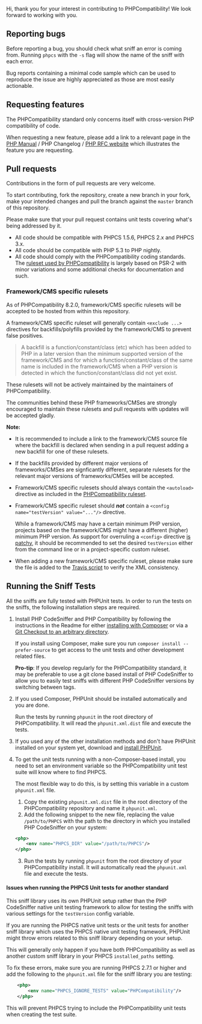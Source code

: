 Hi, thank you for your interest in contributing to PHPCompatibility! We look forward to working with you.

Reporting bugs
--------------

Before reporting a bug, you should check what sniff an error is coming from.
Running `phpcs` with the `-s` flag will show the name of the sniff with each error.

Bug reports containing a minimal code sample which can be used to reproduce the issue are highly appreciated as those are most easily actionable.

Requesting features
-------------------

The PHPCompatibility standard only concerns itself with cross-version PHP compatibility of code.

When requesting a new feature, please add a link to a relevant page in the [PHP Manual](http://php.net/manual/en/) / PHP Changelog / [PHP RFC website](https://wiki.php.net/rfc) which illustrates the feature you are requesting.

Pull requests
-------------

Contributions in the form of pull requests are very welcome.

To start contributing, fork the repository, create a new branch in your fork, make your intended changes and pull the branch against the `master` branch of this repository.

Please make sure that your pull request contains unit tests covering what's being addressed by it.

* All code should be compatible with PHPCS 1.5.6, PHPCS 2.x and PHPCS 3.x.
* All code should be compatible with PHP 5.3 to PHP nightly.
* All code should comply with the PHPCompatibility coding standards.
    The [ruleset used by PHPCompatibility](https://github.com/wimg/PHPCompatibility/blob/master/phpcs.xml.dist) is largely based on PSR-2 with minor variations and some additional checks for documentation and such.

### Framework/CMS specific rulesets

As of PHPCompatibility 8.2.0, framework/CMS specific rulesets will be accepted to be hosted from within this repository.

A framework/CMS specific ruleset will generally contain `<exclude ...>` directives for backfills/polyfills provided by the framework/CMS to prevent false positives.

> A backfill is a function/constant/class (etc) which has been added to PHP in a later version than the minimum supported version of the framework/CMS and for which a function/constant/class of the same name is included in the framework/CMS when a PHP version is detected in which the function/constant/class did not yet exist.

These rulesets will not be actively maintained by the maintainers of PHPCompatibility.

The communities behind these PHP frameworks/CMSes are strongly encouraged to maintain these rulesets and pull requests with updates will be accepted gladly.

**Note:**
* It is recommended to include a link to the framework/CMS source file where the backfill is declared when sending in a pull request adding a new backfill for one of these rulesets.
* If the backfills provided by different major versions of frameworks/CMSes are signficantly different, separate rulesets for the relevant major versions of frameworks/CMSes will be accepted.
* Framework/CMS specific rulesets should always contain the `<autoload>` directive as included in the [PHPCompatibility ruleset](https://github.com/wimg/PHPCompatibility/blob/master/PHPCompatibility/ruleset.xml#L5).
* Framework/CMS specific ruleset should **_not_** contain a `<config name="testVersion" value="..."/>` directive.

    While a framework/CMS may have a certain minimum PHP version, projects based on the framework/CMS might have a different (higher) minimum PHP version.
    As support for overruling a `<config>` directive [is patchy](https://github.com/squizlabs/PHP_CodeSniffer/issues/1821), it should be recommended to set the desired `testVersion` either from the command line or in a project-specific custom ruleset.
* When adding a new framework/CMS specific ruleset, please make sure the file is added to the [Travis script](https://github.com/wimg/PHPCompatibility/blob/master/.travis.yml#L116) to verify the XML consistency.


Running the Sniff Tests
-----------------------
All the sniffs are fully tested with PHPUnit tests. In order to run the tests on the sniffs, the following installation steps are required.

1. Install PHP CodeSniffer and PHP Compatibility by following the instructions in the Readme for either [installing with Composer](https://github.com/wimg/PHPCompatibility/blob/master/README.md#installation-in-a-composer-project-method-1) or via a [Git Checkout to an arbitrary directory](https://github.com/wimg/PHPCompatibility/blob/master/README.md#installation-via-a-git-check-out-to-an-arbitrary-directory-method-2).

    If you install using Composer, make sure you run `composer install --prefer-source` to get access to the unit tests and other development related files.

    **Pro-tip**: If you develop regularly for the PHPCompatibility standard, it may be preferable to use a git clone based install of PHP CodeSniffer to allow you to easily test sniffs with different PHP CodeSniffer versions by switching between tags.

2. If you used Composer, PHPUnit should be installed automatically and you are done.

    Run the tests by running `phpunit` in the root directory of PHPCompatibility.
    It will read the `phpunit.xml.dist` file and execute the tests.

3. If you used any of the other installation methods and don't have PHPUnit installed on your system yet, download and [install PHPUnit](https://phpunit.de/getting-started.html).

4. To get the unit tests running with a non-Composer-based install, you need to set an environment variable so the PHPCompatibility unit test suite will know where to find PHPCS.

    The most flexible way to do this, is by setting this variable in a custom `phpunit.xml` file.
    
    1. Copy the existing `phpunit.xml.dist` file in the root directory of the PHPCompatibility repository and name it `phpunit.xml`.
    2. Add the following snippet to the new file, replacing the value `/path/to/PHPCS` with the path to the directory in which you installed PHP CodeSniffer on your system:
    ```xml
    <php>
        <env name="PHPCS_DIR" value="/path/to/PHPCS"/>
    </php>
    ```
    3. Run the tests by running `phpunit` from the root directory of your PHPCompatibility install.
       It will automatically read the `phpunit.xml` file and execute the tests.


#### Issues when running the PHPCS Unit tests for another standard

This sniff library uses its own PHPUnit setup rather than the PHP CodeSniffer native unit testing framework to allow for testing the sniffs with various settings for the `testVersion` config variable.

If you are running the PHPCS native unit tests or the unit tests for another sniff library which uses the PHPCS native unit testing framework, PHPUnit might throw errors related to this sniff library depending on your setup.

This will generally only happen if you have both PHPCompatibility as well as another custom sniff library in your PHPCS `installed_paths` setting.

To fix these errors, make sure you are running PHPCS 2.7.1 or higher and add the following to the `phpunit.xml` file for the sniff library you are testing:
```xml
    <php>
        <env name="PHPCS_IGNORE_TESTS" value="PHPCompatibility"/>
    </php>
```

This will prevent PHPCS trying to include the PHPCompatibility unit tests when creating the test suite.
